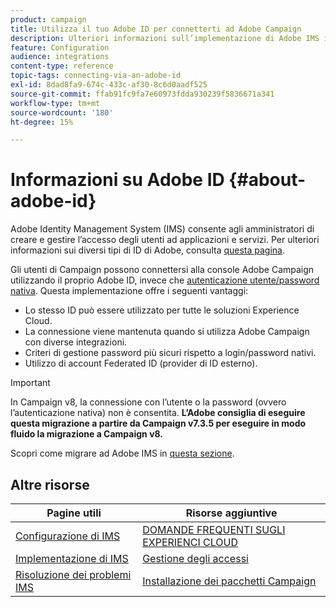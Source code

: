 ```yaml
---
product: campaign
title: Utilizza il tuo Adobe ID per connetterti ad Adobe Campaign
description: Ulteriori informazioni sull’implementazione di Adobe IMS in Adobe Campaign
feature: Configuration
audience: integrations
content-type: reference
topic-tags: connecting-via-an-adobe-id
exl-id: 8dad8fa9-674c-433c-af30-8c6d0aadf525
source-git-commit: ffab91fc9fa7e60973fdda930239f5836671a341
workflow-type: tm+mt
source-wordcount: '180'
ht-degree: 15%

---
```


# Informazioni su Adobe ID {#about-adobe-id}

Adobe Identity Management System (IMS) consente agli amministratori di creare e gestire l’accesso degli utenti ad applicazioni e servizi. Per ulteriori informazioni sui diversi tipi di ID di Adobe, consulta [questa pagina](https://helpx.adobe.com/it/enterprise/using/users.html).

Gli utenti di Campaign possono connettersi alla console Adobe Campaign utilizzando il proprio Adobe ID, invece che [autenticazione utente/password nativa](../../platform/using/access-management-operators.md). Questa implementazione offre i seguenti vantaggi:

* Lo stesso ID può essere utilizzato per tutte le soluzioni Experience Cloud.
* La connessione viene mantenuta quando si utilizza Adobe Campaign con diverse integrazioni.
* Criteri di gestione password più sicuri rispetto a login/password nativi.
* Utilizzo di account Federated ID (provider di ID esterno).

>[!IMPORTANT]
>
> In Campaign v8, la connessione con l’utente o la password (ovvero l’autenticazione nativa) non è consentita. **L’Adobe consiglia di eseguire questa migrazione a partire da Campaign v7.3.5 per eseguire in modo fluido la migrazione a Campaign v8.**
>
>Scopri come migrare ad Adobe IMS in [questa sezione](../../technotes/using/ac-ims.md).
>


<!--
>[!IMPORTANT]
>
>If you are connecting to Campaign through Adobe Identity Service (IMS), you need to upgrade to the latest build to be able to connect to Campaign after **June 30, 2021**. This upgrade is mandatory for both Campaign server and client console. 
>
>Depending on your current version, you must upgrade to one of the following releases: 
>
> * [Campaign [!DNL Gold Standard] 11](../../rn/using/gold-standard.md)
> * [Campaign 21.1.4](../../rn/using/latest-release.md)
>
>[Learn more about IMS updates](../../technotes/using/ims-updates.md)
-->

## Altre risorse

| Pagine utili | Risorse aggiuntive |
|---|---|
| [Configurazione di IMS](../../integrations/using/configuring-ims.md) | [DOMANDE FREQUENTI SUGLI EXPERIENCI CLOUD](https://experienceleague.adobe.com/docs/core-services/interface/manage-users-and-products/faq.html) |
| [Implementazione di IMS](../../integrations/using/implementing-ims.md) | [Gestione degli accessi](../../platform/using/access-management.md) |
| [Risoluzione dei problemi IMS](../../integrations/using/ims-troubleshooting.md) | [Installazione dei pacchetti Campaign](../../installation/using/installing-campaign-standard-packages.md) |
